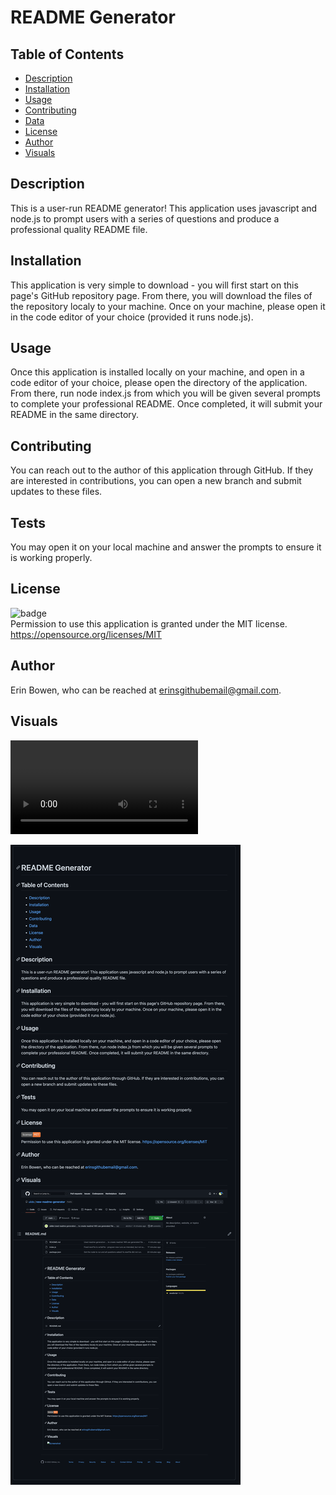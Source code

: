 # README Generator

## Table of Contents
- [Description](#description)
- [Installation](#installation)
- [Usage](#usage)
- [Contributing](#contributing)
- [Data](#tests)
- [License](#license)
- [Author](#author)
- [Visuals](#visuals)

## Description
This is a user-run README generator! This application uses javascript and node.js to prompt users with a series of questions and produce a professional quality README file.

## Installation
This application is very simple to download - you will first start on this page's GitHub repository page. From there, you will download the files of the repository localy to your machine. Once on your machine, please open it in the code editor of your choice (provided it runs node.js).

## Usage
Once this application is installed locally on your machine, and open in a code editor of your choice, please open the directory of the application. From there, run node index.js from which you will be given several prompts to complete your professional README. Once completed, it will submit your README in the same directory.

## Contributing
You can reach out to the author of this application through GitHub. If they are interested in contributions, you can open a new branch and submit updates to these files.

## Tests
You may open it on your local machine and answer the prompts to ensure it is working properly.

## License
![badge](https://img.shields.io/badge/license-MIT-important)
<br>
Permission to use this application is granted under the MIT license. <https://opensource.org/licenses/MIT>

## Author
Erin Bowen, who can be reached at erinsgithubemail@gmail.com.

## Visuals
![](./Video%20Demonstration.mov)

![Screenshot](./assets/finalscreenshot.png)